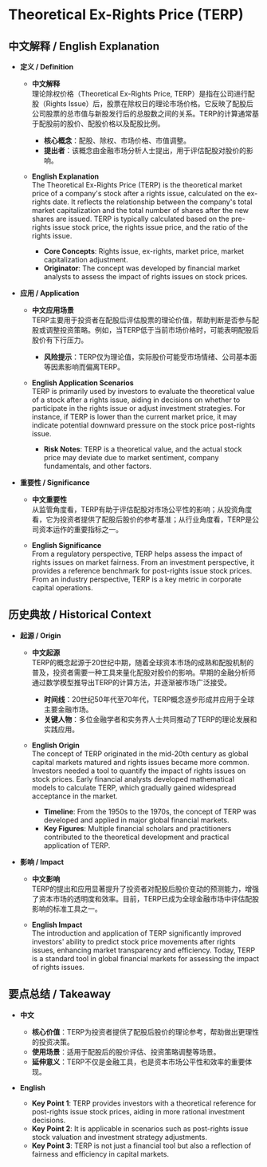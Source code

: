 # Theoretical Ex-Rights Price (TERP)

## 中文解释 / English Explanation

* **定义 / Definition**  
  - **中文解释**  
    理论除权价格（Theoretical Ex-Rights Price, TERP）是指在公司进行配股（Rights Issue）后，股票在除权日的理论市场价格。它反映了配股后公司股票的总市值与新股发行后的总股数之间的关系。TERP的计算通常基于配股前的股价、配股价格以及配股比例。  
    - **核心概念**：配股、除权、市场价格、市值调整。  
    - **提出者**：该概念由金融市场分析人士提出，用于评估配股对股价的影响。  

  - **English Explanation**  
    The Theoretical Ex-Rights Price (TERP) is the theoretical market price of a company's stock after a rights issue, calculated on the ex-rights date. It reflects the relationship between the company's total market capitalization and the total number of shares after the new shares are issued. TERP is typically calculated based on the pre-rights issue stock price, the rights issue price, and the ratio of the rights issue.  
    - **Core Concepts**: Rights issue, ex-rights, market price, market capitalization adjustment.  
    - **Originator**: The concept was developed by financial market analysts to assess the impact of rights issues on stock prices.  

* **应用 / Application**  
  - **中文应用场景**  
    TERP主要用于投资者在配股后评估股票的理论价值，帮助判断是否参与配股或调整投资策略。例如，当TERP低于当前市场价格时，可能表明配股后股价有下行压力。  
    - **风险提示**：TERP仅为理论值，实际股价可能受市场情绪、公司基本面等因素影响而偏离TERP。  

  - **English Application Scenarios**  
    TERP is primarily used by investors to evaluate the theoretical value of a stock after a rights issue, aiding in decisions on whether to participate in the rights issue or adjust investment strategies. For instance, if TERP is lower than the current market price, it may indicate potential downward pressure on the stock price post-rights issue.  
    - **Risk Notes**: TERP is a theoretical value, and the actual stock price may deviate due to market sentiment, company fundamentals, and other factors.  

* **重要性 / Significance**  
  - **中文重要性**  
    从监管角度看，TERP有助于评估配股对市场公平性的影响；从投资角度看，它为投资者提供了配股后股价的参考基准；从行业角度看，TERP是公司资本运作的重要指标之一。  

  - **English Significance**  
    From a regulatory perspective, TERP helps assess the impact of rights issues on market fairness. From an investment perspective, it provides a reference benchmark for post-rights issue stock prices. From an industry perspective, TERP is a key metric in corporate capital operations.  

## 历史典故 / Historical Context

* **起源 / Origin**  
  - **中文起源**  
    TERP的概念起源于20世纪中期，随着全球资本市场的成熟和配股机制的普及，投资者需要一种工具来量化配股对股价的影响。早期的金融分析师通过数学模型推导出TERP的计算方法，并逐渐被市场广泛接受。  
    - **时间线**：20世纪50年代至70年代，TERP概念逐步形成并应用于全球主要金融市场。  
    - **关键人物**：多位金融学者和实务界人士共同推动了TERP的理论发展和实践应用。  

  - **English Origin**  
    The concept of TERP originated in the mid-20th century as global capital markets matured and rights issues became more common. Investors needed a tool to quantify the impact of rights issues on stock prices. Early financial analysts developed mathematical models to calculate TERP, which gradually gained widespread acceptance in the market.  
    - **Timeline**: From the 1950s to the 1970s, the concept of TERP was developed and applied in major global financial markets.  
    - **Key Figures**: Multiple financial scholars and practitioners contributed to the theoretical development and practical application of TERP.  

* **影响 / Impact**  
  - **中文影响**  
    TERP的提出和应用显著提升了投资者对配股后股价变动的预测能力，增强了资本市场的透明度和效率。目前，TERP已成为全球金融市场中评估配股影响的标准工具之一。  

  - **English Impact**  
    The introduction and application of TERP significantly improved investors' ability to predict stock price movements after rights issues, enhancing market transparency and efficiency. Today, TERP is a standard tool in global financial markets for assessing the impact of rights issues.  

## 要点总结 / Takeaway

* **中文**  
  - **核心价值**：TERP为投资者提供了配股后股价的理论参考，帮助做出更理性的投资决策。  
  - **使用场景**：适用于配股后的股价评估、投资策略调整等场景。  
  - **延伸意义**：TERP不仅是金融工具，也是资本市场公平性和效率的重要体现。  

* **English**  
  - **Key Point 1**: TERP provides investors with a theoretical reference for post-rights issue stock prices, aiding in more rational investment decisions.  
  - **Key Point 2**: It is applicable in scenarios such as post-rights issue stock valuation and investment strategy adjustments.  
  - **Key Point 3**: TERP is not just a financial tool but also a reflection of fairness and efficiency in capital markets.
